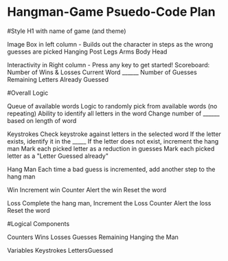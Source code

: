 # Hangman-Game Psuedo-Code Plan

#Style
H1 with name of game (and theme)

Image Box in left column - Builds out the character in steps as the wrong guesses are picked
    Hanging Post
    Legs
    Arms 
    Body
    Head

Interactivity in Right column - 
    Press any key to get started!
    Scoreboard: Number of Wins & Losses 
    Current Word ______
    Number of Guesses Remaining
    Letters Already Guessed

#Overall Logic

Queue of available words
    Logic to randomly pick from available words (no repeating)
    Ability to identify all letters in the word
    Change number of ______ based on length of word

Keystrokes
    Check keystroke against letters in the selected word
        If the letter exists, identify it in the _____
        If the letter does not exist, increment the hang man
    Mark each picked letter as a reduction in guesses
    Mark each picked letter as a "Letter Guessed already"
    
Hang Man
    Each time a bad guess is incremented, add another step to the hang man

Win
    Increment win Counter
    Alert the win
    Reset the word

Loss
    Complete the hang man, Increment the Loss Counter
    Alert the loss
    Reset the word

#Logical Components

Counters
    Wins
    Losses
    Guesses Remaining
    Hanging the Man

Variables
    Keystrokes
    LettersGuessed
    



